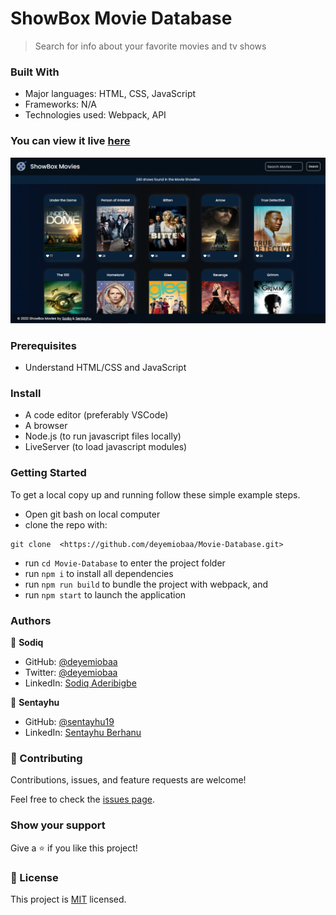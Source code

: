 # ShowBox Movie Database
> Search for info about your favorite movies and tv shows

### Built With

- Major languages: HTML, CSS, JavaScript
- Frameworks: N/A
- Technologies used: Webpack, API

### You can view it live [here](https://deyemiobaa.github.io/Movie-Database/)


<img src="src/app-sc.png" alt="Project Snapshot">

### Prerequisites

- Understand HTML/CSS and JavaScript

### Install

- A code editor (preferably VSCode)
- A browser
- Node.js (to run javascript files locally)
- LiveServer (to load javascript modules)

### Getting Started

To get a local copy up and running follow these simple example steps.
- Open git bash on local computer
- clone the repo with: 
```
git clone  <https://github.com/deyemiobaa/Movie-Database.git>
```
- run ```cd Movie-Database``` to enter the project folder
- run ```npm i``` to install all dependencies
- run ```npm run build``` to bundle the project with webpack, and
- run ```npm start``` to launch the application

### Authors

👤 **Sodiq**

- GitHub: [@deyemiobaa](https://github.com/deyemiobaa)
- Twitter: [@deyemiobaa](https://twitter.com/deyemiobaa)
- LinkedIn: [Sodiq Aderibigbe](https://linkedin.com/in/sodiqa)

👤 **Sentayhu**

- GitHub: [@sentayhu19](https://github.com/sentayhu19)
- LinkedIn: [Sentayhu Berhanu](https://www.linkedin.com/in/sentayhu-berhanu-6376579a/)

### 🤝 Contributing

Contributions, issues, and feature requests are welcome!

Feel free to check the [issues page](https://github.com/deyemiobaa/Movie-Database/issues).


### Show your support

Give a ⭐️ if you like this project!

### 📝 License

This project is [MIT](LICENSE) licensed.
